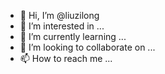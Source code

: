- 👋 Hi, I’m @liuzilong
- 👀 I’m interested in ...
- 🌱 I’m currently learning ...
- 💞️ I’m looking to collaborate on ...
- 📫 How to reach me ...

<!---
liuzilong/liuzilong is a ✨ special ✨ repository because its `README.md` (this file) appears on your GitHub profile.
You can click the Preview link to take a look at your changes.
--->
